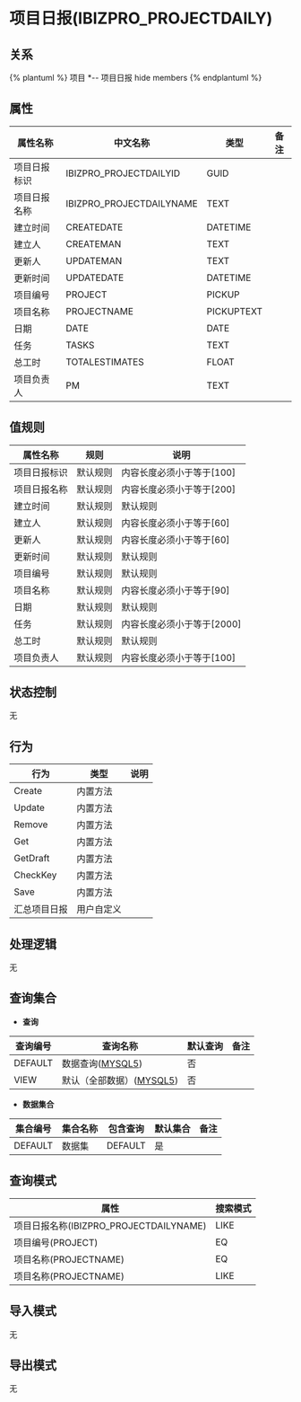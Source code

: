 # 项目日报(IBIZPRO_PROJECTDAILY)

  

## 关系
{% plantuml %}
项目 *-- 项目日报 
hide members
{% endplantuml %}

## 属性

| 属性名称        |    中文名称    | 类型     |  备注  |
| --------   |------------| -----   |  -------- | 
|项目日报标识|IBIZPRO_PROJECTDAILYID|GUID|&nbsp;|
|项目日报名称|IBIZPRO_PROJECTDAILYNAME|TEXT|&nbsp;|
|建立时间|CREATEDATE|DATETIME|&nbsp;|
|建立人|CREATEMAN|TEXT|&nbsp;|
|更新人|UPDATEMAN|TEXT|&nbsp;|
|更新时间|UPDATEDATE|DATETIME|&nbsp;|
|项目编号|PROJECT|PICKUP|&nbsp;|
|项目名称|PROJECTNAME|PICKUPTEXT|&nbsp;|
|日期|DATE|DATE|&nbsp;|
|任务|TASKS|TEXT|&nbsp;|
|总工时|TOTALESTIMATES|FLOAT|&nbsp;|
|项目负责人|PM|TEXT|&nbsp;|

## 值规则
| 属性名称    | 规则    |  说明  |
| --------   |------------| ----- | 
|项目日报标识|默认规则|内容长度必须小于等于[100]|
|项目日报名称|默认规则|内容长度必须小于等于[200]|
|建立时间|默认规则|默认规则|
|建立人|默认规则|内容长度必须小于等于[60]|
|更新人|默认规则|内容长度必须小于等于[60]|
|更新时间|默认规则|默认规则|
|项目编号|默认规则|默认规则|
|项目名称|默认规则|内容长度必须小于等于[90]|
|日期|默认规则|默认规则|
|任务|默认规则|内容长度必须小于等于[2000]|
|总工时|默认规则|默认规则|
|项目负责人|默认规则|内容长度必须小于等于[100]|

## 状态控制

无


## 行为
| 行为    | 类型    |  说明  |
| --------   |------------| ----- | 
|Create|内置方法|&nbsp;|
|Update|内置方法|&nbsp;|
|Remove|内置方法|&nbsp;|
|Get|内置方法|&nbsp;|
|GetDraft|内置方法|&nbsp;|
|CheckKey|内置方法|&nbsp;|
|Save|内置方法|&nbsp;|
|汇总项目日报|用户自定义|&nbsp;|

## 处理逻辑
无

## 查询集合

* **查询**

| 查询编号 | 查询名称       | 默认查询 |   备注|
| --------  | --------   | --------   | ----- |
|DEFAULT|数据查询([MYSQL5](../../appendix/query_MYSQL5.md#IbizproProjectDaily_Default))|否|&nbsp;|
|VIEW|默认（全部数据）([MYSQL5](../../appendix/query_MYSQL5.md#IbizproProjectDaily_View))|否|&nbsp;|

* **数据集合**

| 集合编号 | 集合名称   |  包含查询  | 默认集合 |   备注|
| --------  | --------   | -------- | --------   | ----- |
|DEFAULT|数据集|DEFAULT|是|&nbsp;|

## 查询模式
| 属性      |    搜索模式     |
| --------   |------------|
|项目日报名称(IBIZPRO_PROJECTDAILYNAME)|LIKE|
|项目编号(PROJECT)|EQ|
|项目名称(PROJECTNAME)|EQ|
|项目名称(PROJECTNAME)|LIKE|

## 导入模式
无


## 导出模式
无
